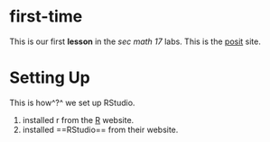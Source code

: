 # first-time
This is our first **lesson** in the *sec math 17* labs.
This is the [posit](https://posit.co) site.

# Setting Up

This is how^?^ we set up RStudio.

1. installed r from the [R](www.r-project.org) website.
2. installed ==RStudio== from their website.


